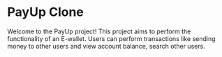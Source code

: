 # PayUp Clone

Welcome to the PayUp project! This project aims to perform the functionality of an E-wallet. Users can perform transactions like sending money to other users and view account balance, search other users.


